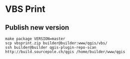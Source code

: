 VBS Print
=========


Publish new version
-------------------

    make package VERSION=master
    scp vbsprint.zip builder@builder:www/qgis/vbs/
    ssh builder@builder qgis-plugin-repo-scan http://build.sourcepole.ch/qgis /home/builder/www/qgis
